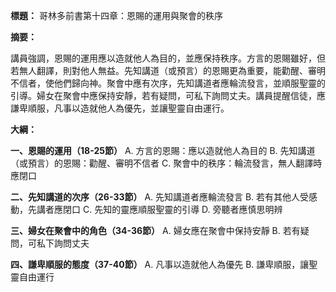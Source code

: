 **標題：** 哥林多前書第十四章：恩賜的運用與聚會的秩序

**摘要：**

講員強調，恩賜的運用應以造就他人為目的，並應保持秩序。方言的恩賜雖好，但若無人翻譯，則對他人無益。先知講道（或預言）的恩賜更為重要，能勸醒、審明不信者，使他們歸向神。聚會中應有次序，先知講道者應輪流發言，並順服聖靈的引導。婦女在聚會中應保持安靜，若有疑問，可私下詢問丈夫。講員提醒信徒，應謙卑順服，凡事以造就他人為優先，並讓聖靈自由運行。

**大綱：**

**一、恩賜的運用（18-25節）**
    A. 方言的恩賜：應以造就他人為目的
    B. 先知講道（或預言）的恩賜：勸醒、審明不信者
    C. 聚會中的秩序：輪流發言，無人翻譯時應閉口

**二、先知講道的次序（26-33節）**
    A. 先知講道者應輪流發言
    B. 若有其他人受感動，先講者應閉口
    C. 先知的靈應順服聖靈的引導
    D. 旁聽者應慎思明辨

**三、婦女在聚會中的角色（34-36節）**
    A. 婦女應在聚會中保持安靜
    B. 若有疑問，可私下詢問丈夫

**四、謙卑順服的態度（37-40節）**
    A. 凡事以造就他人為優先
    B. 謙卑順服，讓聖靈自由運行